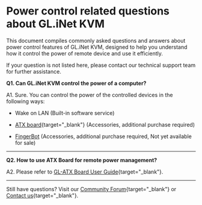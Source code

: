 # Power control related questions about GL.iNet KVM

This document compiles commonly asked questions and answers about power control features of GL.iNet KVM, designed to help you understand how it control the power of remote device and use it efficiently. 

If your question is not listed here, please contact our technical support team for further assistance.

**Q1. Can GL.iNet KVM control the power of a computer?**

A1. Sure. You can control the power of the controlled devices in the following ways:

- Wake on LAN (Built-in software service)

- [ATX board](https://docs.gl-inet.com/kvm/en/user_guide/gl-atx-board/){target="_blank"} (Accessories, additional purchase required)

- [FingerBot](https://docs.gl-inet.com/kvm/en/user_guide/gl-rm1/#fingerbot) (Accessories, additional purchase required, Not yet available for sale)

---

**Q2. How to use ATX Board for remote power management?**

A2. Please refer to [GL-ATX Board User Guide](https://docs.gl-inet.com/kvm/en/user_guide/gl-atx-board/){target="_blank"}.

---

Still have questions? Visit our [Community Forum](https://forum.gl-inet.com){target="_blank"} or [Contact us](https://www.gl-inet.com/contacts/){target="_blank"}.